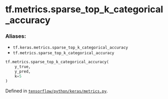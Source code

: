 <div itemscope itemtype="http://developers.google.com/ReferenceObject">
<meta itemprop="name" content="tf.metrics.sparse_top_k_categorical_accuracy" />
<meta itemprop="path" content="Stable" />
</div>

# tf.metrics.sparse_top_k_categorical_accuracy

### Aliases:

* `tf.keras.metrics.sparse_top_k_categorical_accuracy`
* `tf.metrics.sparse_top_k_categorical_accuracy`

``` python
tf.metrics.sparse_top_k_categorical_accuracy(
    y_true,
    y_pred,
    k=5
)
```



Defined in [`tensorflow/python/keras/metrics.py`](/code/stable/tensorflow/python/keras/metrics.py).

